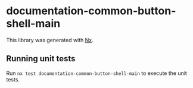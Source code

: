 # documentation-common-button-shell-main

This library was generated with [Nx](https://nx.dev).

## Running unit tests

Run `nx test documentation-common-button-shell-main` to execute the unit tests.

